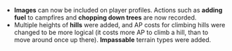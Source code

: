 * **Images** can now be included on player profiles. Actions such as **adding fuel** to campfires and **chopping down trees** are now recorded.
* Multiple heights of **hills** were added, and AP costs for climbing hills were changed to be more logical (it costs more AP to climb a hill, than to move around once up there). **Impassable** terrain types were added.
